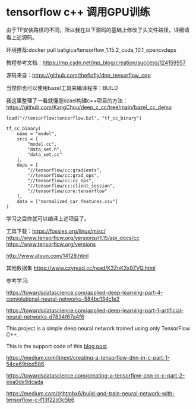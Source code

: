 
# tensorflow c++ 调用GPU训练

由于TF安装路径的不同，所以我在以下源码的基础上修改了头文件路径，详细请看上述源码。

环境推荐:docker pull baligica/tensorflow_1.15.2_cuda_10.1_opencvdeps

教程参考文档：https://mp.csdn.net/mp_blog/creation/success/124159957

源码来自：https://github.com/theflofly/dnn_tensorflow_cpp

当然你也可以使用bazel工具来编译程序：BUILD

我这里整理了一看就懂是bzael构建c++项目的方法：https://github.com/KangChou/deep_c_cc/tree/main/bazel_cc_demo

```shell
load("//tensorflow:tensorflow.bzl", "tf_cc_binary")

tf_cc_binary(
    name = "model",
    srcs = [
        "model.cc",
        "data_set.h",
        "data_set.cc"
    ],
    deps = [
        "//tensorflow/cc:gradients",
        "//tensorflow/cc:grad_ops",
        "//tensorflow/cc:cc_ops",
        "//tensorflow/cc:client_session",
        "//tensorflow/core:tensorflow"
    ],
    data = ["normalized_car_features.csv"]
)

```
学习之后你就可以编译上述项目了。



工具下载：https://fossies.org/linux/misc/
https://www.tensorflow.org/versions/r1.15/api_docs/cc
https://www.tensorflow.org/versions

http://www.atyun.com/14129.html

其他数据集
https://www.cxyread.cc/read/K3ZnK3x9ZVQ.html



参考学习:


https://towardsdatascience.com/applied-deep-learning-part-4-convolutional-neural-networks-584bc134c1e2

https://towardsdatascience.com/applied-deep-learning-part-1-artificial-neural-networks-d7834f67a4f6


This project is a simple deep neural network trained using only TensorFlow C++. 

This is the support code of this [blog post](https://matrices.io/training-a-deep-neural-network-using-only-tensorflow-c/).

https://medium.com/itnext/creating-a-tensorflow-dnn-in-c-part-1-54ce69bbd586

https://towardsdatascience.com/creating-a-tensorflow-cnn-in-c-part-2-eea0de9dcada

https://medium.com/@htmbx6/build-and-train-neural-network-with-tensorflow-c-f13f22d3c5b6
